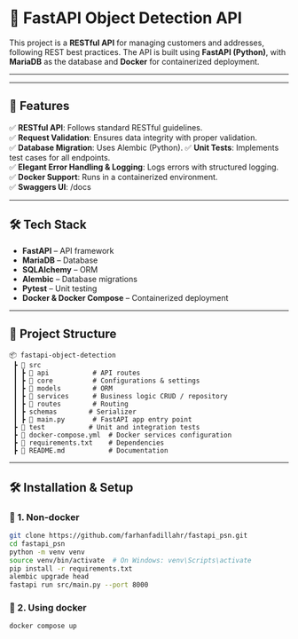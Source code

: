 # 🚀 FastAPI Object Detection API  

This project is a **RESTful API** for managing customers and addresses, following REST best practices. The API is built using **FastAPI (Python)**, with **MariaDB** as the database and **Docker** for containerized deployment.

---

---

## 📌 Features
✅ **RESTful API**: Follows standard RESTful guidelines.  
✅ **Request Validation**: Ensures data integrity with proper validation.  
✅ **Database Migration**: Uses Alembic (Python).
✅ **Unit Tests**: Implements test cases for all endpoints.  
✅ **Elegant Error Handling & Logging**: Logs errors with structured logging.  
✅ **Docker Support**: Runs in a containerized environment.  
✅ **Swaggers UI**: /docs

---

## 🛠 Tech Stack
- **FastAPI** – API framework  
- **MariaDB** – Database  
- **SQLAlchemy** – ORM  
- **Alembic** – Database migrations  
- **Pytest** – Unit testing  
- **Docker & Docker Compose** – Containerized deployment


---

## 📂 Project Structure
```plaintext
📦 fastapi-object-detection
 ┣ 📂 src
 ┃ ┣ 📂 api           # API routes
 ┃ ┣ 📂 core          # Configurations & settings
 ┃ ┣ 📂 models        # ORM
 ┃ ┣ 📂 services      # Business logic CRUD / repository
 ┃ ┣ 📂 routes        # Routing
 ┃ ┣ schemas        # Serializer
 ┃ ┣ 📜 main.py       # FastAPI app entry point
 ┣ 📂 test           # Unit and integration tests
 ┣ 📜 docker-compose.yml  # Docker services configuration
 ┣ 📜 requirements.txt    # Dependencies
 ┣ 📜 README.md           # Documentation
```

---

## 🛠 Installation & Setup

### 🔹 1. Non-docker
```sh
git clone https://github.com/farhanfadillahr/fastapi_psn.git
cd fastapi_psn
python -m venv venv
source venv/bin/activate  # On Windows: venv\Scripts\activate
pip install -r requirements.txt
alembic upgrade head
fastapi run src/main.py --port 8000
```

### 🔹 2. Using docker
```sh
docker compose up
```


